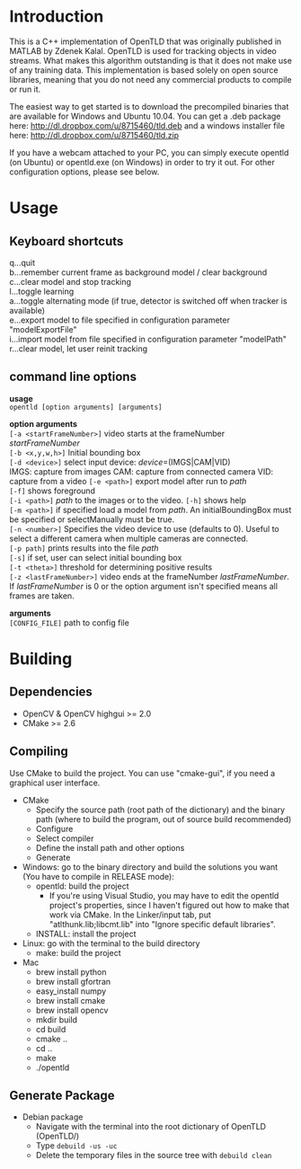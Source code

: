  Introduction
==============

This is a C++ implementation of OpenTLD that was originally published in MATLAB by Zdenek Kalal. OpenTLD is used for tracking objects in video streams. What makes this algorithm outstanding is that it does not make use of any training data. This implementation is based solely on open source libraries, meaning that you do not need any commercial products to compile or run it.

The easiest way to get started is to download the precompiled binaries that are available for Windows and Ubuntu 10.04. You can get a .deb package here:
http://dl.dropbox.com/u/8715460/tld.deb
and a windows installer file here:
http://dl.dropbox.com/u/8715460/tld.zip

If you have a webcam attached to your PC, you can simply execute opentld (on Ubuntu) or opentld.exe (on Windows) in order to
try it out. For other configuration options, please see below.

 Usage
=======

Keyboard shortcuts
-------------------

q...quit  
b...remember current frame as background model / clear background  
c...clear model and stop tracking  
l...toggle learning  
a...toggle alternating mode (if true, detector is switched off when tracker is available)  
e...export model to file specified in configuration parameter "modelExportFile"  
i...import model from file specified in configuration parameter "modelPath"  
r...clear model, let user reinit tracking

command line options
--------------------

__usage__  
`opentld [option arguments] [arguments]`

__option arguments__  
`[-a <startFrameNumber>]` video starts at the frameNumber _startFrameNumber_  
`[-b <x,y,w,h>]` Initial bounding box  
`[-d <device>]` select input device: _device_=(IMGS|CAM|VID)  
	IMGS: capture from images
	CAM: capture from connected camera
	VID: capture from a video
`[-e <path>]` export model after run to _path_  
`[-f]` shows foreground  
`[-i <path>]` _path_ to the images or to the video. 
`[-h]` shows help  
`[-m <path>]` if specified load a model from _path_. An initialBoundingBox must be specified or selectManually must be true.  
`[-n <number>]` Specifies the video device to use (defaults to 0). Useful to select a different camera when multiple cameras are connected.   
`[-p path]` prints results into the file _path_  
`[-s]` if set, user can select initial bounding box  
`[-t <theta>]` threshold for determining positive results  
`[-z <lastFrameNumber>]` video ends at the frameNumber _lastFrameNumber_.
	If _lastFrameNumber_ is 0 or the option argument isn't specified means
	all frames are taken.  

__arguments__  
`[CONFIG_FILE]` path to config file

 Building
=========

Dependencies
------------

* OpenCV & OpenCV highgui >= 2.0
* CMake >= 2.6

Compiling
---------

Use CMake to build the project. You can use "cmake-gui", if you need a graphical user interface.

* CMake
	* Specify the source path (root path of the dictionary) and the binary path (where to build the program, out
	  of source build recommended)
	* Configure
	* Select compiler
	* Define the install path and other options
	* Generate
* Windows: go to the binary directory and build the solutions you want (You have to compile in RELEASE mode):
	* opentld: build the project
		- If you're using Visual Studio, you may have to edit the opentld project's properties, since I haven't
		figured out how to make that work via CMake. In the Linker/input tab, put "atlthunk.lib;libcmt.lib" into 
		"Ignore specific default libraries".
	* INSTALL: install the project
* Linux: go with the terminal to the build directory
	* make: build the project
* Mac
	* brew install python
	* brew install gfortran
	* easy_install numpy
	* brew install cmake
	* brew install opencv
	* mkdir build
	* cd build
	* cmake ..
	* cd ..
	* make
	* ./opentld

Generate Package
----------------

* Debian package
	* Navigate with the terminal into the root dictionary of OpenTLD (OpenTLD/)
	* Type `debuild -us -uc`
	* Delete the temporary files in the source tree with `debuild clean`

